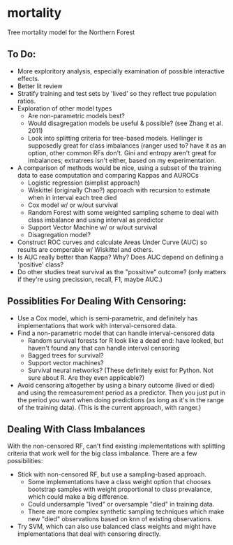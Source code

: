 # mortality
Tree mortality model for the Northern Forest

## To Do:

* More exploritory analysis, especially examination of possible interactive effects.
* Better lit review
* Stratify training and test sets by 'lived' so they reflect true population ratios.
* Exploration of other model types
  * Are non-parametric models best?
  * Would disagregation models be useful & possible? (see Zhang et al. 2011)
  * Look into splitting criteria for tree-based models. Hellinger is supposedly great for class imbalances (ranger used to? have it as an option, other common RFs don't. Gini and entropy aren't great for imbalances; extratrees isn't either, based on my experimentation.
* A comparison of methods would be nice, using a subset of the training data to ease computation and comparing Kappas and AUROCs
  * Logistic regression (simplist approach)
  * Wiskittel (originally Chao?) approach with recursion to estimate when in interval each tree died
  * Cox model w/ or w/out survival
  * Random Forest with some weighted sampling scheme to deal with class imbalance and using interval as predictor
  * Support Vector Machine w/ or w/out survival
  * Disagregation model?
* Construct ROC curves and calculate Areas Under Curve (AUC) so results are comperable w/ Wiskittel and others.
* Is AUC really better than Kappa? Why? Does AUC depend on defining a 'positive' class?
* Do other studies treat survival as the "possitive" outcome? (only matters if they're using precission, recall, F1, maybe AUC.)

## Possiblities For Dealing With Censoring:

* Use a Cox model, which is semi-parametric, and definitely has implementations that work with interval-censored data.
* Find a non-parametric model that can handle interval-censored data
  * Random survival forests for R look like a dead end: have looked, but haven't found any that can handle interval censoring
  * Bagged trees for survival?
  * Support vector machines?
  * Survival neural networks? (These definitely exist for Python. Not sure about R. Are they even applicable?)
* Avoid censoring altogether by using a binary outcome (lived or died) and using the remeasurement period as a predictor. Then you just put in the period you want when doing predictions (as long as it's in the range of the training data). (This is the current approach, with ranger.)

## Dealing With Class Imbalances

With the non-censored RF, can't find existing implementations with splitting criteria that work well for the big class imbalance. There are a few possibilities:

* Stick with non-censored RF, but use a sampling-based approach.
  * Some implementations have a class weight option that chooses bootstrap samples with weight proportional to class prevalance, which could make a big difference.
  * Could undersample "lived" or oversample "died" in training data.
  * There are more complex synthetic sampling techniques which make new "died" observations based on knn of existing observations.
* Try SVM, which can also use balanced class weights and might have implementations that deal with censoring directly.
